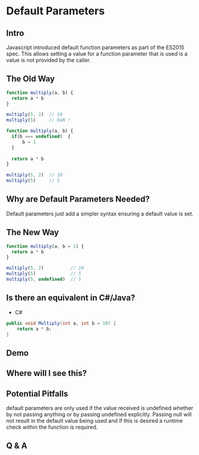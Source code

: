 # Default Parameters
## Intro

Javascript introduced default function parameters as part of the ES2015 spec. This allows setting a value for a function parameter that is used is a value is not provided by the caller.

## The Old Way

```javascript
function multiply(a, b) {
  return a * b
}

multiply(5, 2)  // 10
multiply(5)     // NaN !
```

```javascript
function multiply(a, b) {
  if(b === undefined)  {
      b = 1
  }
  
  return a * b
}

multiply(5, 2)  // 10
multiply(5)     // 5
```

## Why are Default Parameters Needed?
Default parameters just add a simpler syntax ensuring a default value is set.

## The New Way
```javascript
function multiply(a, b = 1) {
  return a * b 
}

multiply(5, 2)          // 10
multiply(5)             // 5
multiply(5, undefined)  // 5
```
## Is there an equivalent in C#/Java?
* C#
```c#
public void Multiply(int a, int b = 10) {
    return a * b;
}
```

## Demo


## Where will I see this?



## Potential Pitfalls
default parameters are only used if the value received is undefined whether by not passing anything or by passing undefined explicitly. Passing null will not result in the default value being used and if this is desired a runtime check within the function is required.

## Q & A
